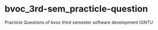 # bvoc_3rd-sem_practicle-question
Practicle Questions of bvoc third semester software development IGNTU
